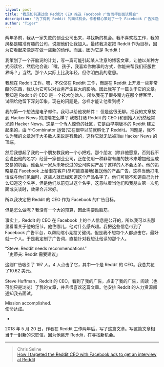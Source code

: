 ```yaml
---
layout: post
title: "我是如何通过给 Reddit CEO 推送 Facebook 广告而得到面试机会"
description: "为了得到 Reddit 的面试机会，作者精心策划了一个 Facebook 广告推送给了 Reddit 的 CEO。他成功了。"
author: "Tiger"
---
```


两年多前，我从一家失败的创业公司出来，寻找新的机会。我不喜欢找工作，我的风格是瞄准有趣的公司，说服他们让我加入。最终我决定把 Reddit 作为目标，因为它看起来像是在做一些新的动作。而且，因为它是 Reddit！

我策划了一个开脑洞的计划，写一篇可能引起某人注意的博客文章，让他以某种方式阅读它，然后他会说:「嘿，孩子，我喜欢你做事的方式，你能来帮我们征服世界吗？」当然，那个人实际上比我年轻，但你明白我的意思。

我想在 Reddit 工作。嗯，不仅仅在 Reddit 工作，而是在 Reddit 上开发一些非常酷的东西，我认为它可以对业务产生巨大的影响。因此我写了一篇关于它的文章。我知道 Reddit 的 CEO 是一个技术创始人，所以我花了很多精力在那个博客里，试图给他留下深刻印象。现在的问题是，怎样才能让他看到呢？

我的第一个想法是电子邮件。我可以给他发邮件！ 但是这很无聊。把我的文章放到 Hacker News 的顶端怎么样？ 我敢打赌 Reddit 的 CEO (和创始人)仍然经常光顾 Hacker News。这是一个令人惊奇的社区，它是由早期版本的 Reddit 建立起来的，由 Y-Combinator 运营(它在很早以前就孵化了 Reddit)。问题是，我不认为我的文章对于大多数人来说是有趣的，这样它就无法被`顶到` Hacker News 的顶端。

然后我想起了我的一个朋友教我的一个小把戏。那个朋友（除非他愿意，否则我不会说出他的名字）经营一家创业公司，正在使用一种非常有趣的技术来增加他达成交易的机会。谁会从一家从未听说过的公司购买产品？这样的人不会太多。他的策略是在 Facebook 上给潜在客户(尽可能直接地)推送他的产品广告，这样当他打电话或与他们见面时，这些人就已经知道这个产品名字了。他们可能不知道自己为什么知道这个名字，但是他们以前见过这个名字，这意味着当他们和我朋友第一次见面或交谈时，效果会非常好。

所以我决定把 Reddit 的 CEO 作为 Facebook 的广告目标。

但是怎么做呢？我没有一个大的预算，因此需要动脑筋。

事实上，Reddit 的 CEO 在 Facebook 上的个人信息是公开的，所以我可以去那里看看关于他的细节。他住哪儿，他对什么感兴趣。我把这些信息带到了 Facebook 广告平台，以帮助缩小竞投关键词。但是我不想每个人都点击它，最好就一个人。于是我定制了广告词，直接针对我想让他读的那个人。

“Steve: Reddit needs recommendations”    
「史蒂夫: Reddit 需要建议」

这则广告吸引了 197 人。4 人点击了它，其中一个是 Reddit 的 CEO。我总共花了10.62 美元。

Steve Huffman，Reddit 的 CEO，看到了我的广告，点击了我的广告，阅读（也可能只是浏览）了我的文章，并且很喜欢这篇文章。他安排 Reddit 的人力资源部通知我去面试。

Mission accomplished.    
使命达成。

-    
2018 年 5 月 20 日，作者在 Reddit 工作两年后，写了这篇文章。写这篇文章相当于一封新的求职信，因为他离开 Reddit，在寻找新机会。

---

> Chris Seline    
[How I targeted the Reddit CEO with Facebook ads to get an interview at Reddit](http://twicsy-blog.tumblr.com/post/135712326189/hey-reddit-lets-make-some-recommendations)
